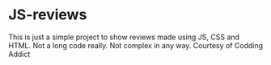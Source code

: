 # JS-reviews
This is just a simple project to show reviews made using JS, CSS and HTML.
Not a long code really.
Not complex in any way.
Courtesy of Codding Addict
